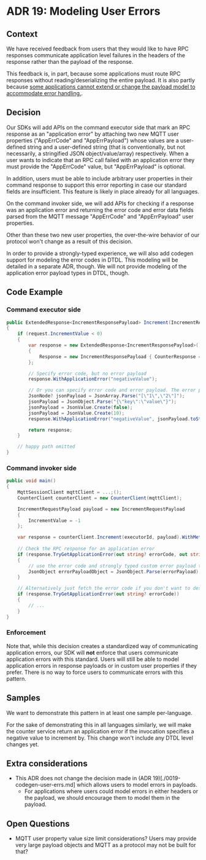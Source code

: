 # ADR 19: Modeling User Errors

## Context

We have received feedback from users that they would like to have RPC responses communicate application level failures in the headers of the response rather than the payload of the response. 

This feedback is, in part, because some applications must route RPC responses without reading/deserializing the entire payload. It is also partly because [some applications cannot extend or change the payload model to accommodate error handling.](https://github.com/Azure/iot-operations-sdks/issues/488#issuecomment-2707496996).

## Decision

Our SDKs will add APIs on the command executor side that mark an RPC response as an "application error" by attaching two new MQTT user properties ("AppErrCode" and "AppErrPayload") whose values are a user-defined string and a user-defined string (that is conventionally, but not necessarily, a stringified JSON object/value/array) respectively. When a user wants to indicate that an RPC call failed with an application error they must provide the "AppErrCode" value, but "AppErrPayload" is optional.

In addition, users must be able to include arbitrary user properties in their command response to support this error reporting in case our standard fields are insufficient. This feature is likely in place already for all languages.

On the command invoker side, we will add APIs for checking if a response was an application error and returning the error code and error data fields parsed from the MQTT message "AppErrCode" and "AppErrPayload" user properties.

Other than these two new user properties, the over-the-wire behavior of our protocol won't change as a result of this decision.

In order to provide a strongly-typed experience, we will also add codegen support for modeling the error codes in DTDL. This modeling will be detailed in a separate ADR, though. We will not provide modeling of the application error payload types in DTDL, though.

## Code Example

### Command executor side

```csharp
public ExtendedResponse<IncrementResponsePayload> Increment(IncrementRequestPayload request)
{
    if (request.IncrementValue < 0)
    {
        var response = new ExtendedResponse<IncrementResponsePayload>()
        {
            Response = new IncrementResponsePayload { CounterResponse = _counter },
        };

        // Specify error code, but no error payload  
        response.WithApplicationError("negativeValue");

        // Or you can specify error code and error payload. The error payload can be any JSON primitive or a JSON object or a JSON array
        JsonNode? jsonPayload = JsonArray.Parse("[\"1\",\"2\"]");
        jsonPayload = JsonObject.Parse("{\"key\":\"value\"}");
        jsonPayload = JsonValue.Create(false);
        jsonPayload = JsonValue.Create(10);
        response.WithApplicationError("negativeValue", jsonPayload.toString());

        return response;
    }

    // happy path omitted
}
```

### Command invoker side

```csharp
public void main()
{
    MqttSessionClient mqttClient = ...;();
    CounterClient counterClient = new CounterClient(mqttClient);

    IncrementRequestPayload payload = new IncrementRequestPayload
    {
        IncrementValue = -1
    };

    var response = counterClient.Increment(executorId, payload).WithMetadata();
    
    // Check the RPC response for an application error
    if (response.TryGetApplicationError(out string? errorCode, out string? errorPayload))
    {
        // use the error code and strongly typed custom error payload type as wanted.
        JsonObject errorPayloadObject = JsonObject.Parse(errorPayload);
    }

    // Alternatively just fetch the error code if you don't want to deserialize the payload yet.
    if (response.TryGetApplicationError(out string? errorCode))
    {
        // ...
    }
}
```

### Enforcement

Note that, while this decision creates a standardized way of communicating application errors, our SDK will **not** enforce that users communicate application errors with this standard. Users will still be able to model application errors in response payloads or in custom user properties if they prefer. There is no way to force users to communicate errors with this pattern.

## Samples

We want to demonstrate this pattern in at least one sample per-language.

For the sake of demonstrating this in all languages similarly, we will make the counter service return an application error if the invocation specifies a negative value to increment by. This change won't include any DTDL level changes yet.

## Extra considerations

- This ADR does not change the decision made in (ADR 19)[./0019-codegen-user-errs.md] which allows users to model errors in payloads.
   - For applications where users could model errors in either headers or the payload, we should encourage them to model them in the payload.

## Open Questions

- MQTT user property value size limit considerations? Users may provide very large payload objects and MQTT as a protocol may not be built for that?